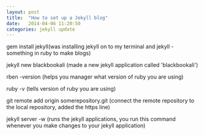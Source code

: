 ```yaml
---
layout: post
title:  "How to set up a Jekyll blog"
date:   2014-04-06 11:20:50
categories: jekyll update
---
```


gem install jekyll(was installing jekyll on to my terminal and jekyll - something in ruby to make blogs)

jekyll new blackbookali (made a new jekyll application called 'blackbookali')

rben -version (helps you manager what version of ruby you are using)

ruby -v (tells version of ruby you are using)

git remote add origin somerepository.git (connect the remote repository to the local repository, added the https line)

jekyll server -w (runs the jekyll applications, you run this command whenever you make changes to your jekyll application)

